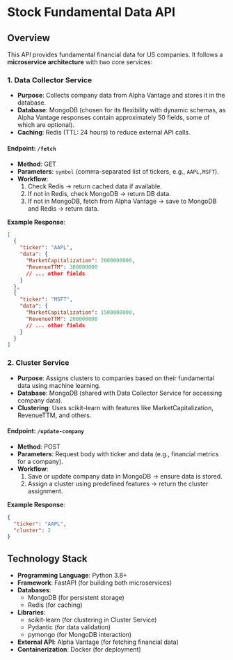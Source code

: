# Stock Fundamental Data API

## Overview
This API provides fundamental financial data for US companies. It follows a **microservice architecture** with two core services:

### 1. Data Collector Service
- **Purpose**: Collects company data from Alpha Vantage and stores it in the database.
- **Database**: MongoDB (chosen for its flexibility with dynamic schemas, as Alpha Vantage responses contain approximately 50 fields, some of which are optional).
- **Caching**: Redis (TTL: 24 hours) to reduce external API calls.

#### Endpoint: `/fetch`
- **Method**: GET
- **Parameters**: `symbol` (comma-separated list of tickers, e.g., `AAPL,MSFT`).
- **Workflow**:
  1. Check Redis → return cached data if available.
  2. If not in Redis, check MongoDB → return DB data.
  3. If not in MongoDB, fetch from Alpha Vantage → save to MongoDB and Redis → return data.

**Example Response**:
```json
[
  {
    "ticker": "AAPL",
    "data": {
      "MarketCapitalization": 2000000000,
      "RevenueTTM": 300000000
      // ... other fields
    }
  },
  {
    "ticker": "MSFT",
    "data": {
      "MarketCapitalization": 1500000000,
      "RevenueTTM": 200000000
      // ... other fields
    }
  }
]
```

### 2. Cluster Service
- **Purpose**: Assigns clusters to companies based on their fundamental data using machine learning.
- **Database**: MongoDB (shared with Data Collector Service for accessing company data).
- **Clustering**: Uses scikit-learn with features like MarketCapitalization, RevenueTTM, and others.

#### Endpoint: `/update-company`
- **Method**: POST
- **Parameters**: Request body with ticker and data (e.g., financial metrics for a company).
- **Workflow**:
  1. Save or update company data in MongoDB → ensure data is stored.
  2. Assign a cluster using predefined features → return the cluster assignment.

**Example Response**:
```json
{
  "ticker": "AAPL",
  "cluster": 2
}
```

## Technology Stack
- **Programming Language**: Python 3.8+
- **Framework**: FastAPI (for building both microservices)
- **Databases**:
  - MongoDB (for persistent storage)
  - Redis (for caching)
- **Libraries**:
  - scikit-learn (for clustering in Cluster Service)
  - Pydantic (for data validation)
  - pymongo (for MongoDB interaction)
- **External API**: Alpha Vantage (for fetching financial data)
- **Containerization**: Docker (for deployment)
